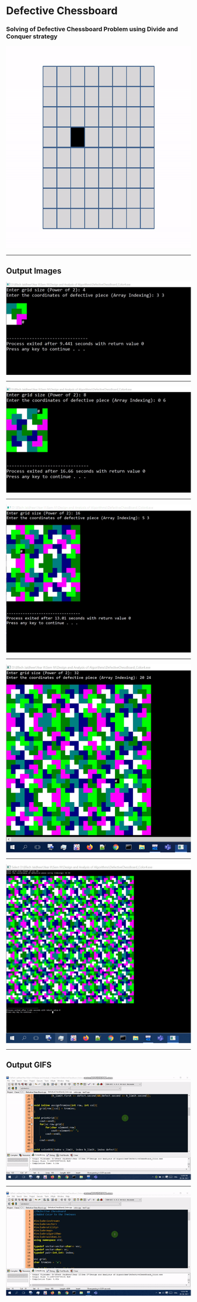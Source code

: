 # Defective Chessboard 

### Solving of Defective Chessboard Problem using Divide and Conquer strategy
<img src="./Images/Defective Chessboard.gif" alt="Implementation of Defective Chessboard Problem" widht=553 height=553/>
<hr>

## Output Images
<img src="./Images/G_Size4.jpg" alt="Output for Grid Size 4"/>
<hr>
<img src="./Images/G_Size8.jpg" alt="Output for Grid Size 8"/>
<hr>
<img src="./Images/G_Size16.jpg" alt="Output for Grid Size 16"/>
<hr>
<img src="./Images/G_Size32.jpg" alt="Output for Grid Size 32"/>
<hr>
<img id="64" src="./Images/G_Size64.jpg" alt="Output for Grid Size 64"/>
<hr>

## Output GIFS
<img src="./Images/DCB_Color1.gif" alt="Output1"/>
<hr>
<img src="./Images/DCB_Color2.gif" alt="Output2"/>
